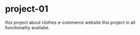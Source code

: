 # project-01
this project about clothes e-commerce website this project in all functionality availabe.
